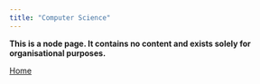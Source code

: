 ```yaml
---
title: "Computer Science"
---
```

**This is a node page. It contains no content and exists solely for organisational purposes.**

[Home](/)